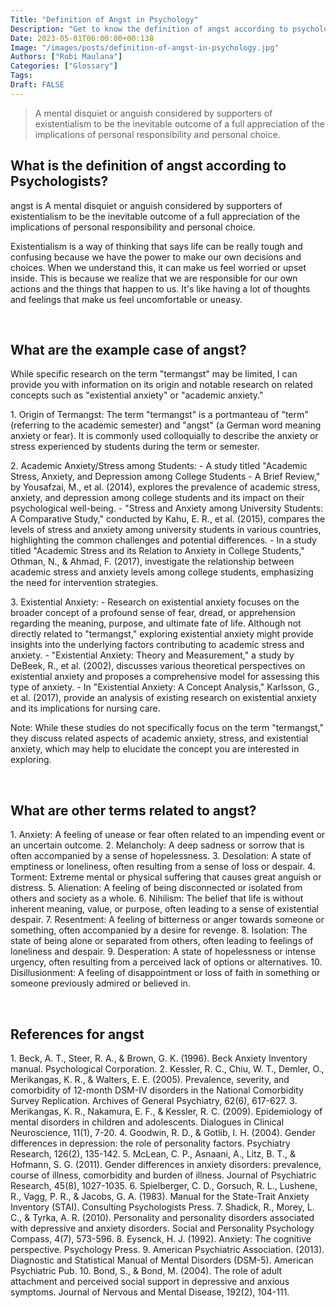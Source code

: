 ```yaml
---
Title: "Definition of Angst in Psychology"
Description: "Get to know the definition of angst according to psychologists."
Date: 2023-05-01T06:00:00+00:138
Image: "/images/posts/definition-of-angst-in-psychology.jpg"
Authors: ["Robi Maulana"]
Categories: ["Glossary"]
Tags: 
Draft: FALSE
---
```





> A mental disquiet or anguish considered by supporters of existentialism to be the inevitable outcome of a full appreciation of the implications of personal responsibility and personal choice.

## What is the definition of angst according to Psychologists?

angst is A mental disquiet or anguish considered by supporters of existentialism to be the inevitable outcome of a full appreciation of the implications of personal responsibility and personal choice.

Existentialism is a way of thinking that says life can be really tough and confusing because we have the power to make our own decisions and choices. When we understand this, it can make us feel worried or upset inside. This is because we realize that we are responsible for our own actions and the things that happen to us. It's like having a lot of thoughts and feelings that make us feel uncomfortable or uneasy.

 

## What are the example case of angst?

While specific research on the term "termangst" may be limited, I can provide you with information on its origin and notable research on related concepts such as "existential anxiety" or "academic anxiety."

1\. Origin of Termangst: The term "termangst" is a portmanteau of "term" (referring to the academic semester) and "angst" (a German word meaning anxiety or fear). It is commonly used colloquially to describe the anxiety or stress experienced by students during the term or semester.

2\. Academic Anxiety/Stress among Students: - A study titled "Academic Stress, Anxiety, and Depression among College Students - A Brief Review," by Yousafzai, M., et al. (2014), explores the prevalence of academic stress, anxiety, and depression among college students and its impact on their psychological well-being. - "Stress and Anxiety among University Students: A Comparative Study," conducted by Kahu, E. R., et al. (2015), compares the levels of stress and anxiety among university students in various countries, highlighting the common challenges and potential differences. - In a study titled "Academic Stress and its Relation to Anxiety in College Students," Othman, N., & Ahmad, F. (2017), investigate the relationship between academic stress and anxiety levels among college students, emphasizing the need for intervention strategies.

3\. Existential Anxiety: - Research on existential anxiety focuses on the broader concept of a profound sense of fear, dread, or apprehension regarding the meaning, purpose, and ultimate fate of life. Although not directly related to "termangst," exploring existential anxiety might provide insights into the underlying factors contributing to academic stress and anxiety. - "Existential Anxiety: Theory and Measurement," a study by DeBeek, R., et al. (2002), discusses various theoretical perspectives on existential anxiety and proposes a comprehensive model for assessing this type of anxiety. - In "Existential Anxiety: A Concept Analysis," Karlsson, G., et al. (2017), provide an analysis of existing research on existential anxiety and its implications for nursing care.

Note: While these studies do not specifically focus on the term "termangst," they discuss related aspects of academic anxiety, stress, and existential anxiety, which may help to elucidate the concept you are interested in exploring.

 

## What are other terms related to angst?

1\. Anxiety: A feeling of unease or fear often related to an impending event or an uncertain outcome. 2. Melancholy: A deep sadness or sorrow that is often accompanied by a sense of hopelessness. 3. Desolation: A state of emptiness or loneliness, often resulting from a sense of loss or despair. 4. Torment: Extreme mental or physical suffering that causes great anguish or distress. 5. Alienation: A feeling of being disconnected or isolated from others and society as a whole. 6. Nihilism: The belief that life is without inherent meaning, value, or purpose, often leading to a sense of existential despair. 7. Resentment: A feeling of bitterness or anger towards someone or something, often accompanied by a desire for revenge. 8. Isolation: The state of being alone or separated from others, often leading to feelings of loneliness and despair. 9. Desperation: A state of hopelessness or intense urgency, often resulting from a perceived lack of options or alternatives. 10. Disillusionment: A feeling of disappointment or loss of faith in something or someone previously admired or believed in.

 

## References for angst

1\. Beck, A. T., Steer, R. A., & Brown, G. K. (1996). Beck Anxiety Inventory manual. Psychological Corporation. 2. Kessler, R. C., Chiu, W. T., Demler, O., Merikangas, K. R., & Walters, E. E. (2005). Prevalence, severity, and comorbidity of 12-month DSM-IV disorders in the National Comorbidity Survey Replication. Archives of General Psychiatry, 62(6), 617-627. 3. Merikangas, K. R., Nakamura, E. F., & Kessler, R. C. (2009). Epidemiology of mental disorders in children and adolescents. Dialogues in Clinical Neuroscience, 11(1), 7-20. 4. Goodwin, R. D., & Gotlib, I. H. (2004). Gender differences in depression: the role of personality factors. Psychiatry Research, 126(2), 135-142. 5. McLean, C. P., Asnaani, A., Litz, B. T., & Hofmann, S. G. (2011). Gender differences in anxiety disorders: prevalence, course of illness, comorbidity and burden of illness. Journal of Psychiatric Research, 45(8), 1027-1035. 6. Spielberger, C. D., Gorsuch, R. L., Lushene, R., Vagg, P. R., & Jacobs, G. A. (1983). Manual for the State-Trait Anxiety Inventory (STAI). Consulting Psychologists Press. 7. Shadick, R., Morey, L. C., & Tyrka, A. R. (2010). Personality and personality disorders associated with depressive and anxiety disorders. Social and Personality Psychology Compass, 4(7), 573-596. 8. Eysenck, H. J. (1992). Anxiety: The cognitive perspective. Psychology Press. 9. American Psychiatric Association. (2013). Diagnostic and Statistical Manual of Mental Disorders (DSM-5). American Psychiatric Pub. 10. Bond, S., & Bond, M. (2004). The role of adult attachment and perceived social support in depressive and anxious symptoms. Journal of Nervous and Mental Disease, 192(2), 104-111.
